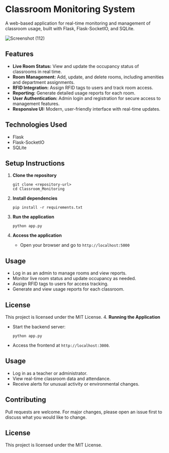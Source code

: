 # Classroom Monitoring System

A web-based application for real-time monitoring and management of classroom usage, built with Flask, Flask-SocketIO, and SQLite.

![Screenshot (112)](https://github.com/user-attachments/assets/6b055873-ec1f-453e-b7dd-216e17d5f7a9)


## Features

- **Live Room Status:** View and update the occupancy status of classrooms in real time.
- **Room Management:** Add, update, and delete rooms, including amenities and department assignments.
- **RFID Integration:** Assign RFID tags to users and track room access.
- **Reporting:** Generate detailed usage reports for each room.
- **User Authentication:** Admin login and registration for secure access to management features.
- **Responsive UI:** Modern, user-friendly interface with real-time updates.

## Technologies Used

- Flask
- Flask-SocketIO
- SQLite

## Setup Instructions

1. **Clone the repository**
   ```
   git clone <repository-url>
   cd Classroom_Monitoring
   ```

2. **Install dependencies**
   ```
   pip install -r requirements.txt
   ```

3. **Run the application**
   ```
   python app.py
   ```

4. **Access the application**
   - Open your browser and go to `http://localhost:5000`

## Usage

- Log in as an admin to manage rooms and view reports.
- Monitor live room status and update occupancy as needed.
- Assign RFID tags to users for access tracking.
- Generate and view usage reports for each classroom.

## License

This project is licensed under the MIT License.
4. **Running the Application**
   - Start the backend server:
     ```
     python app.py
     ```
   - Access the frontend at `http://localhost:3000`.

## Usage

- Log in as a teacher or administrator.
- View real-time classroom data and attendance.
- Receive alerts for unusual activity or environmental changes.

## Contributing

Pull requests are welcome. For major changes, please open an issue first to discuss what you would like to change.

## License

This project is licensed under the MIT License.
